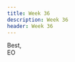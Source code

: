 ```yaml
---
title: Week 36
description: Week 36
header: Week 36
---
```


<!-- # Notes from Monday
For a recap, I'm still trying to estimate the Long Term Average Speech Spectrum (LTASS) and other associated frequency characteristics for the CHILDES corpus. To be honest, I have spent the last 2 months trying to calculate these frequency summary statistics. Im fact, much of the deliberation has been due to getting stuck with MATLAB, my lack of understanding of LTASS, and school (i.e. the emotional burden of education). However, instead of pondering about what has been driving my unproductivity, I reason that this has been helpful in exposing my technical, conceptual, and even emotional gaps. So from here, I will attempt to correct or supplement or these perceived weaknesses.

## Changing sampling rate
In order to properly calculate LTASS it is necessary that all the audio files have the same sampling frequency. Namely, a sampling frequency of 16 kHz. 16 kHz was chosen because 16 kHz is a smaller quantity than 22 kHz and thus reducing the audio files sampling frequency to 16 kHz can improve the overall time it takes to process these signals. Moreover, humans can perceive sounds between the frequency ranges of 20 Hz to 20 kHz while intelligible speech (voice frequency) doesn't contain frequencies above 3.4 kHz. And according to the Nyquist Sampling Theorem, in order to reliably reconstruct all the frequency components of a signal, the sampling frequency must be greater than twice the maximum frequency component. Thus, it is common for audio equipment to sample at 44.1 kHz (Sampling Frequency > (2 * 20 kHz)), 48 kHz, and even 96 kHz. Of course, the effects of having such a high sample frequency on speech perception is debatable (call an audiophile). Though, in 1995 Yoshikawa et al. showed that brain activity is still affected by the presence of high-frequency sounds (i.e. sounds with frequencies above 20 kHz).

```c
% Read in audio file
[input_signal, Fs] = audioread('Bernstein_Children_Alice_alice1_1.wav');

% To change the sample rate from old sampling frequency to 16 kHz
% Determine a rational number P/Q, such that (P/Q)*originalFs = 16 kHz
[P,Q] = rat(16e3/Fs)

% Check to see how much this new quantity differs from the original sampling frequency
abs(P/Q*Fs-16000)

% Resample audio file at desired sampling frequency
resampled_signal = resample(input_signal, P, Q);
```

## Notes from Tuesday
I noticed MATLAB was outputting clipping warnings, so I looked into that.

### Notes on interpolation and decimation

# Notes from Tuesday

# Suiyōbi no memo

# Thursday

# Friday

# Sunday -->



Best, <br />
EO
